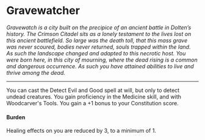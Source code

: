 Gravewatcher
============

_Gravewatch is a city built on the precipice of an ancient battle in Dolten’s history. The Crimson Citadel sits as a lonely testament to the lives lost on this ancient battlefield. So large was the death toll, that this mass grave was never scoured, bodies never returned, souls trapped within the land. As such the landscape changed and adapted to this necrotic host.  You were born here, in this city of mourning, where the dead rising is a common and dangerous occurrence. As such you have attained abilities to live and thrive among the dead._

* * *

You can cast the Detect Evil and Good spell at will, but only to detect undead creatures.  You gain proficiency in the Medicine skill, and with Woodcarver's Tools.  You gain a +1 bonus to your Constitution score. 

#### Burden

Healing effects on you are reduced by 3, to a minimum of 1.
